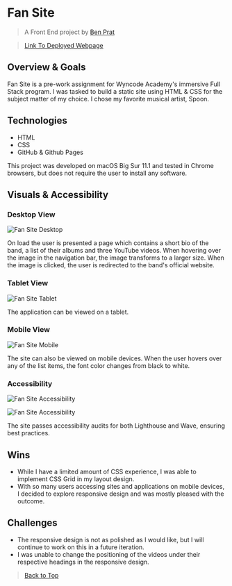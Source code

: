 # Fan Site 
> A Front End project by [Ben Prat](https://github.com/benjaminprat)

>  [Link To Deployed Webpage](https://benjaminprat.github.io/fan-site/)


## Overview & Goals
 Fan Site is a pre-work assignment for Wyncode Academy's immersive Full Stack program. I was tasked  to build a static site using HTML & CSS for the subject matter of my choice. I chose my favorite musical artist, Spoon. 

## Technologies 
* HTML
* CSS
* GitHub & Github Pages

This project was developed on macOS Big Sur 11.1 and tested in Chrome browsers, but does not require the user to install any software.

## Visuals & Accessibility 

### Desktop View
![Fan Site Desktop ](https://media.giphy.com/media/Gnk6fWD5B6wUooI18n/giphy.gif "Desktop")

On load the user is presented a page which contains a short bio of the band, a list of their albums and three YouTube videos. When hovering over the image in the navigation bar, the image transforms to a larger size. When the image is clicked, the user is redirected to the band's official website.


### Tablet View
![Fan Site Tablet ](https://media.giphy.com/media/oDyKWqm7szOrzqmaNn/giphy.gif "Tablet")

The application can be viewed on a tablet.

### Mobile View

![Fan Site Mobile ](https://media.giphy.com/media/CdZFkvAJG7sVVK4QYL/giphy.gif "Mobile")

The site can also be viewed on mobile devices. When the user hovers over any of the list items, the font color changes from black to white. 

### Accessibility 
![Fan Site Accessibility ](https://media.giphy.com/media/4PgZSsEuO3rbmSNgZ9/giphy.gif "accessibility")

![Fan Site Accessibility ](https://media.giphy.com/media/XHcAOGBc0T7i6bZ06w/giphy.gif "accessibility")

The site passes accessibility audits for both Lighthouse and Wave, ensuring best practices. 

## Wins
* While I have a limited amount of CSS experience, I was able to implement CSS Grid  in my layout design. 
* With so many users accessing sites and applications on mobile devices, I decided to explore responsive design and was mostly pleased with the outcome. 
## Challenges
* The responsive design is not as polished as I would like, but I will continue to work on this in a future iteration. 
* I was unable to change the positioning of the videos under their respective headings in the responsive design. 

>[Back to Top](#fan-site)

